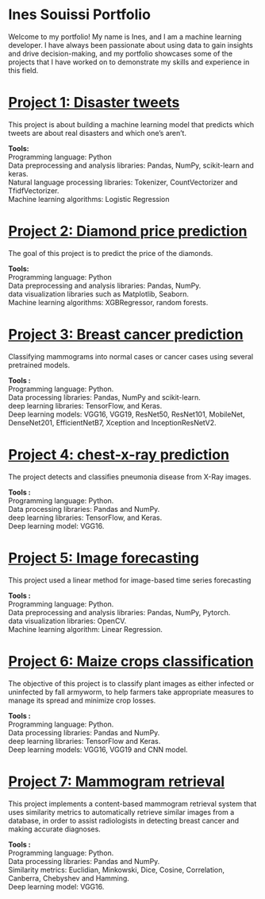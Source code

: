 # Ines Souissi Portfolio

Welcome to my portfolio! My name is Ines, and I am a machine learning developer. I have always been passionate about using data to gain insights and drive decision-making, and my portfolio showcases some of the projects that I have worked on to demonstrate my skills and experience in this field.

# [Project 1: Disaster tweets](https://github.com/InesSouissi98/-Disaster-tweets)
This project is about building a machine learning model that predicts which tweets are about real disasters and which one’s aren’t. 

**Tools:** <br >
Programming language: Python <br >
Data preprocessing and analysis libraries: Pandas, NumPy, scikit-learn and keras. <br >
Natural language processing libraries: Tokenizer, CountVectorizer and TfidfVectorizer. <br >
Machine learning algorithms: Logistic Regression


# [Project 2: Diamond price prediction](https://github.com/InesSouissi98/Diamond_price_prediction)
The goal of this project is to predict the price of the diamonds. 

**Tools:** <br>
Programming language: Python <br>
Data preprocessing and analysis libraries: Pandas, NumPy. <br>
data visualization libraries such as Matplotlib, Seaborn.<br>
Machine learning algorithms: XGBRegressor, random forests. <br>


# [Project 3: Breast cancer prediction](https://github.com/InesSouissi98/Breast_cancer_prediction)
Classifying mammograms into normal cases or cancer cases using several pretrained models.

**Tools :** <br>
Programming language: Python. <br>
Data processing libraries: Pandas, NumPy and scikit-learn. <br>
deep learning libraries: TensorFlow, and Keras. <br>
Deep learning models: VGG16, VGG19, ResNet50, ResNet101, MobileNet, DenseNet201, EfficientNetB7, Xception and InceptionResNetV2.


# [Project 4: chest-x-ray prediction](https://github.com/InesSouissi98/chest-x-ray_prediction)
The project detects and classifies pneumonia disease from X-Ray images.

**Tools :** <br>
Programming language: Python. <br>
Data processing libraries: Pandas and NumPy. <br>
deep learning libraries: TensorFlow, and Keras. <br>
Deep learning model: VGG16. <br>

# [Project 5: Image forecasting](https://github.com/InesSouissi98/Image_forecasting)
This project used a linear method for image-based time series forecasting

**Tools :** <br>
Programming language: Python. <br>
Data preprocessing and analysis libraries: Pandas, NumPy, Pytorch. <br>
data visualization libraries: OpenCV. <br>
Machine learning algorithm: Linear Regression. <br>

# [Project 6: Maize crops classification](https://github.com/InesSouissi98/Maize_crops_classification)
The objective of this project is to classify plant images as either infected or uninfected by fall armyworm, to help farmers take appropriate measures to manage its spread and minimize crop losses.

**Tools :** <br>
Programming language: Python. <br>
Data processing libraries: Pandas and NumPy. <br>
deep learning libraries: TensorFlow and Keras. <br>
Deep learning models: VGG16, VGG19 and CNN model. <br> 


# [Project 7: Mammogram retrieval](https://github.com/InesSouissi98/mammogram_retrieval)
This project implements a content-based mammogram retrieval system that uses similarity metrics to automatically retrieve similar images from a database, in order to assist radiologists in detecting breast cancer and making accurate diagnoses.

**Tools :** <br>
Programming language: Python. <br>
Data processing libraries: Pandas and NumPy. <br>
Similarity metrics: Euclidian, Minkowski, Dice, Cosine, Correlation, Canberra, Chebyshev and Hamming.<br>
Deep learning model: VGG16.
